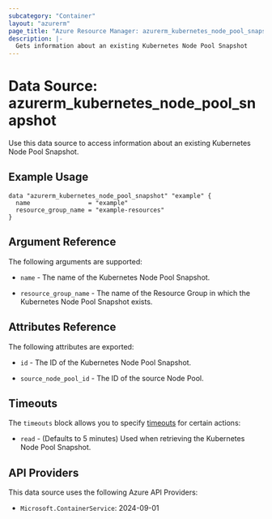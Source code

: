 ```yaml
---
subcategory: "Container"
layout: "azurerm"
page_title: "Azure Resource Manager: azurerm_kubernetes_node_pool_snapshot"
description: |-
  Gets information about an existing Kubernetes Node Pool Snapshot
---
```


# Data Source: azurerm_kubernetes_node_pool_snapshot

Use this data source to access information about an existing Kubernetes Node Pool Snapshot.

## Example Usage

```hcl
data "azurerm_kubernetes_node_pool_snapshot" "example" {
  name                = "example"
  resource_group_name = "example-resources"
}
```

## Argument Reference

The following arguments are supported:

* `name` - The name of the Kubernetes Node Pool Snapshot.

* `resource_group_name` - The name of the Resource Group in which the Kubernetes Node Pool Snapshot exists.

## Attributes Reference

The following attributes are exported:

* `id` - The ID of the Kubernetes Node Pool Snapshot.

* `source_node_pool_id` - The ID of the source Node Pool.

## Timeouts

The `timeouts` block allows you to specify [timeouts](https://www.terraform.io/language/resources/syntax#operation-timeouts) for certain actions:

* `read` - (Defaults to 5 minutes) Used when retrieving the Kubernetes Node Pool Snapshot.

## API Providers
<!-- This section is generated, changes will be overwritten -->
This data source uses the following Azure API Providers:

* `Microsoft.ContainerService`: 2024-09-01
